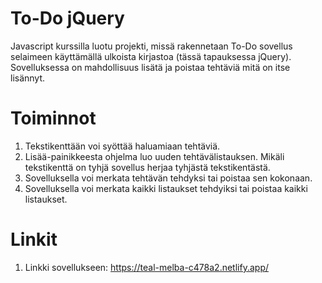 # To-Do jQuery
Javascript kurssilla luotu projekti, missä rakennetaan To-Do sovellus selaimeen käyttämällä ulkoista kirjastoa (tässä tapauksessa jQuery).
Sovelluksessa on mahdollisuus lisätä ja poistaa tehtäviä mitä on itse lisännyt.

# Toiminnot

1. Tekstikenttään voi syöttää haluamiaan tehtäviä.
2. Lisää-painikkeesta ohjelma luo uuden tehtävälistauksen. Mikäli tekstikenttä on tyhjä sovellus herjaa tyhjästä tekstikentästä.
3. Sovelluksella voi merkata tehtävän tehdyksi tai poistaa sen kokonaan.
4. Sovelluksella voi merkata kaikki listaukset tehdyiksi tai poistaa kaikki listaukset.

# Linkit

1. Linkki sovellukseen: https://teal-melba-c478a2.netlify.app/

